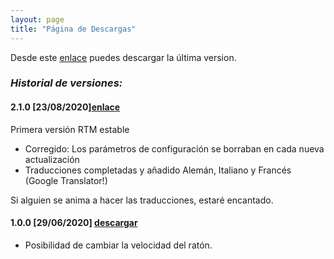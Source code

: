 ```yaml
---
layout: page
title: "Página de Descargas"
---
```

Desde este [enlace](https://github.com/clssystem/MouseHelperReleases/releases/latest/download/Setup.exe) puedes descargar la última version.

### <b><i>Historial de versiones:</i></b>

#### 2.1.0 [23/08/2020][enlace](https://github.com/clssystem/MouseHelperReleases/releases/download/v2.1.0/Setup.exe)
   
Primera versión RTM estable
- Corregido: Los parámetros de configuración se borraban en cada nueva actualización
- Traducciones completadas y añadido Alemán, Italiano y Francés (Google Translator!)

Si alguien se anima a hacer las traducciones, estaré encantado.


#### 1.0.0 [29/06/2020] <span class="small">[descargar](https://drive.google.com/file/d/10QkAi7HHbt9kZ1G2XhPkdXRm9O1qVh7V/view?usp=sharing)</span>
   
- Posibilidad de cambiar la velocidad del ratón.


